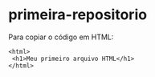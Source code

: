 # primeira-repositorio
Para copiar o código em HTML:
```
<html>
 <h1>Meu primeiro arquivo HTML</h1>
</html>
```
